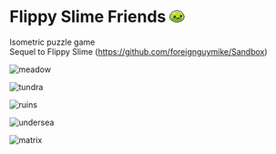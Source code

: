 # Flippy Slime Friends ![slime](android/assets/fs2res/pack/slime.png)
Isometric puzzle game <br>
Sequel to Flippy Slime (https://github.com/foreignguymike/Sandbox) <br>

![meadow](https://i.imgur.com/dG1As3s.png)

![tundra](https://i.imgur.com/hiVd6T2.png)

![ruins](https://i.imgur.com/205GqfI.png)

![undersea](https://i.imgur.com/p3YDDeC.png)

![matrix](https://i.imgur.com/5WaNqms.png)
